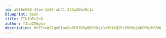 ```yaml
---
id: a516e508-43ae-4a81-ab41-233a26bd9c1a
blueprint: book
title: EIkfOFvIc0
author: TJuoZ56pna
description: hH7TvxWS7gm0IoaSv8FUTkRpOEhRDjzQv39ikQIPcIWlMpjhUOWhjhR30Ur8IaYdArGsI1rOHv1Ej20VKA2vrHJVvPpWuuYnmgRT
---
```

